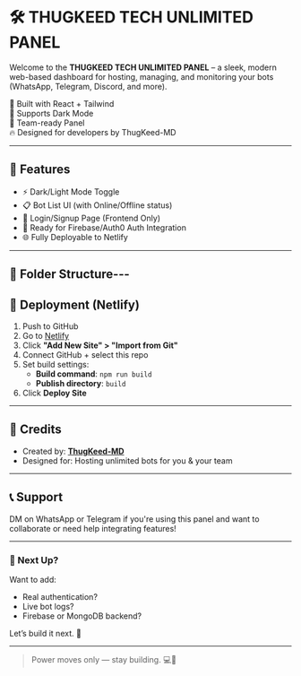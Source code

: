 # 🛠️ THUGKEED TECH UNLIMITED PANEL

Welcome to the **THUGKEED TECH UNLIMITED PANEL** – a sleek, modern web-based dashboard for hosting, managing, and monitoring your bots (WhatsApp, Telegram, Discord, and more).

🚀 Built with React + Tailwind  
🌙 Supports Dark Mode  
👥 Team-ready Panel  
🔥 Designed for developers by ThugKeed-MD

---

## 🔧 Features

- ⚡ Dark/Light Mode Toggle
- 📋 Bot List UI (with Online/Offline status)
- 👤 Login/Signup Page (Frontend Only)
- 🧠 Ready for Firebase/Auth0 Auth Integration
- 🌐 Fully Deployable to Netlify

---

## 📂 Folder Structure---

## 🚀 Deployment (Netlify)

1. Push to GitHub
2. Go to [Netlify](https://netlify.com)
3. Click **"Add New Site" > "Import from Git"**
4. Connect GitHub + select this repo
5. Set build settings:
   - **Build command**: `npm run build`
   - **Publish directory**: `build`
6. Click **Deploy Site**

---

## 🧠 Credits

- Created by: **[ThugKeed-MD](https://github.com/thugkeed-md)**
- Designed for: Hosting unlimited bots for you & your team

---

## 📞 Support

DM on WhatsApp or Telegram if you're using this panel and want to collaborate or need help integrating features!

---

### 💎 Next Up?

Want to add:
- Real authentication?
- Live bot logs?
- Firebase or MongoDB backend?

Let’s build it next. 😤

---

> Power moves only — stay building. 💻👑
